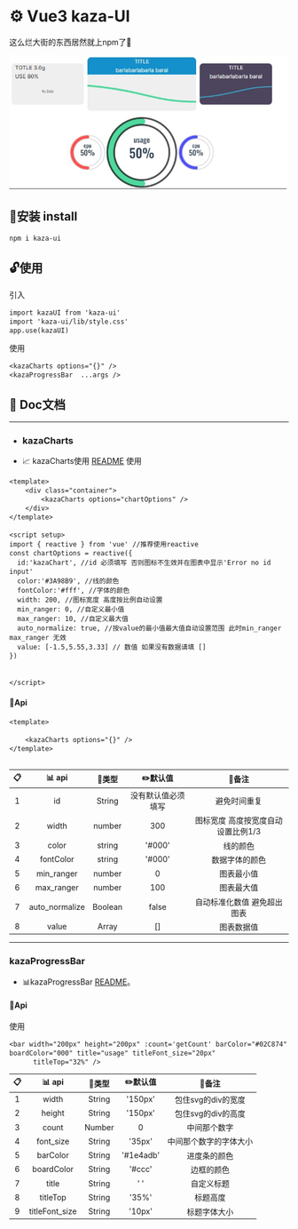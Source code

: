 # :gear: Vue3 kaza-UI 
这么烂大街的东西居然就上npm了:shit:

![1](https://github.com/kazawan/kaza-vue-ui/blob/main/img/total.png?raw=true)

## :tada:安装 install
```
npm i kaza-ui
```

## :unlock:使用 
引入
```
import kazaUI from 'kaza-ui'
import 'kaza-ui/lib/style.css'
app.use(kazaUI)
```
使用
```
<kazaCharts options="{}" />
<kazaProgressBar  ...args />
```

## :floppy_disk: Doc文档

---
* ### kazaCharts
 * :chart_with_upwards_trend: kazaCharts使用 [README](./lib/doc/chart/README.md)
使用
```
<template>
    <div class="container">
        <kazaCharts options="chartOptions" />
    </div>
</template>

<script setup>
import { reactive } from 'vue' //推荐使用reactive
const chartOptions = reactive({
  id:'kazaChart', //id 必须填写 否则图标不生效并在图表中显示'Error no id input'
  color:'#3A98B9', //线的颜色 
  fontColor:'#fff', //字体的颜色
  width: 200, //图标宽度 高度按比例自动设置
  min_ranger: 0, //自定义最小值
  max_ranger: 10, //自定义最大值
  auto_normalize: true, //按value的最小值最大值自动设置范围 此时min_ranger max_ranger 无效
  value: [-1.5,5.55,3.33] // 数值 如果没有数据请填 []
})


</script>
```


#### :floppy_disk:Api

```
<template>

    <kazaCharts options="{}" />
</template>


```

|  :clipboard: | :bar_chart: api | :pushpin:类型   | :pencil2:默认值 | :ledger:备注 |
| :------: | :------: | :------:  | :------:   | :------:   |
| 1    | id   | String   | 没有默认值必须填写 | 避免时间重复  |
| 2    | width   | number   | 300 | 图标宽度 高度按宽度自动设置比例1/3 |
| 3    | color   |  string | '#000'  | 线的颜色 |
| 4    | fontColor   |  string | '#000'  | 数据字体的颜色 |
| 5    | min_ranger   |  number | 0  | 图表最小值 |
| 6    | max_ranger   |  number | 100  | 图表最大值 |
| 7    | auto_normalize   | Boolean | false  | 自动标准化数值 避免超出图表 |
| 8    | value   | Array | []  |  图表数据值 |



---
### kazaProgressBar
* :bar_chart:kazaProgressBar [README](./lib/doc/progressbar/README.md)。
#### :floppy_disk:Api
使用
```
<bar width="200px" height="200px" :count='getCount' barColor="#02C874" boardColor="000" title="usage" titleFont_size="20px"
      titleTop="32%" />
```

|  :clipboard: | :bar_chart: api | :pushpin:类型   | :pencil2:默认值 | :ledger:备注 |
| :------: | :------: | :------:  | :------:   | :------:   |
| 1    | width   | String   | '150px'  | 包住svg的div的宽度  |
| 2    | height   | String   |'150px' | 包住svg的div的高度  |
| 3    | count   | Number   | 0 | 中间那个数字 |
| 4    | font_size   | String   |'35px' | 中间那个数字的字体大小 |
| 5    | barColor   | String   |'#1e4adb'| 进度条的颜色 |
| 6    | boardColor   | String   |'#ccc'| 边框的颜色 |
| 7    | title   | String   |' ' | 自定义标题 |
| 8    | titleTop   | String   |'35%' | 标题高度 |
| 9    | titleFont_size   | String   |'10px'| 标题字体大小 |
